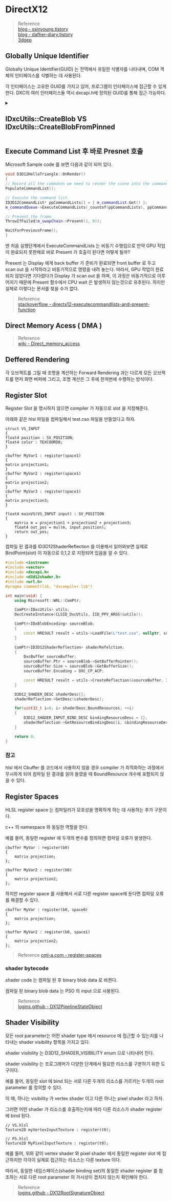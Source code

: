 # DirectX12

> Reference    
> [blog - ssinyoung.tistory](https://ssinyoung.tistory.com/category/PROGRAMMING/DirectX%2012)   
> [blog - dafher-diary.tistory](https://dafher-diary.tistory.com/category/DirectX12)    
> [3dgep](https://www.3dgep.com/learning-directx-12-1/)  

## Globally Unique Identifier
Globally Unique Identifier(GUID) 는 전역에서 유일한 식별자를 나타내며, COM 객체의 인터페이스를 식별하는 데 사용된다. 

각 인터페이스는 고유한 GUID를 가지고 있어, 프로그램이 인터페이스에 접근할 수 있게 한다. DXC의 여러 인터페이스들 역시 dxcapi.h에 정의된 GUID를 통해 접근 가능하다.


<details> <summary> <h2 style="display:inline-block"> IDxcUtils::CreateBlob VS IDxcUtils::CreateBlobFromPinned </h2></summary>

IDxcUtils::CreateBlob 함수는 독립적인 메모리 공간을 할당하고 기존의 데이터를 복사하여 IDxcBlobEncoding 객체를 생성한다.

반면에 IDxcUtils::CreateBlobFromPinned 함수는 별도의 메모리 공간 할당 및 복사를 수행하지 않고 인자로 주어진 pData 를 참고하는 IDxcBlobEncoding 객체를 생성한다.

> Reference  
> [learn.microsoft - idxcutils-createblob](https://learn.microsoft.com/ko-kr/windows/win32/api/dxcapi/nf-dxcapi-idxcutils-createblob)  
> [learn.microsoft - idxcutils-createblobfrompinned)](https://learn.microsoft.com/ko-kr/windows/win32/api/dxcapi/nf-dxcapi-idxcutils-createblobfrompinned)  

</details>

## Execute Command List 후 바로 Presnet 호출
Microsoft Sample code 를 보면 다음과 같이 되어 있다.
```cpp
void D3D12HelloTriangle::OnRender()
{
// Record all the commands we need to render the scene into the command list.
PopulateCommandList();

// Execute the command list.
ID3D12CommandList* ppCommandLists[] = { m_commandList.Get() };
m_commandQueue->ExecuteCommandLists(_countof(ppCommandLists), ppCommandLists);

// Present the frame.
ThrowIfFailed(m_swapChain->Present(1, 0));

WaitForPreviousFrame();
}
```

맨 처음 실행단계에서 ExecuteCommandLists 는 비동기 수행임으로 만약 GPU 작업이 완료되지 못한채로 바로 Present 가 호출이 된다면 어떻게 될까?

Present 는 Display 에게 back buffer 가 준비가 완료되면 front buffer 로 두고 scan out 을 시작하라고 비동기적으로 명령을 내려 놓는다. 따라서, GPU 작업이 완료되지 않았다면 기다렸다가 Display 가 scan out 을 하며, 이 과정은 비동기적으로 이루어지기 때문에 Present 함수에서 CPU wait 은 발생하지 않는것으로 유추된다. 하지만 실제로 이렇다는 문서를 찾을 수가 없다.

> Reference  
> [stackoverflow - directx12-executecommandlists-and-present-function](https://stackoverflow.com/questions/33416715/directx12-executecommandlists-and-present-function)  

## Direct Memory Acess ( DMA )

> Reference  
> [wiki - Direct_memory_access](https://en.wikipedia.org/wiki/Direct_memory_access)  

## Deffered Rendering
각 오브젝트를 그릴 때 조명을 계산하는 Forward Rendering 과는 다르게 모든 오브젝트를 먼저 화면 버퍼에 그리고, 조명 계산은 그 후에 한꺼번에 수행하는 방식이다.

## Register Slot
Register Slot 을 명시하지 않으면 compiler 가 자동으로 slot 을 지정해준다.

아래와 같은 hlsl 파일을 컴파일해서 test.cso 파일을 만들었다고 하자.

```hlsl
struct VS_INPUT
{
float4 position : SV_POSITION;
float4 color : TEXCOORD0;
}

cbuffer MyVar1 : register(space1)
{
matrix projection1;
}
cbuffer MyVar2 : register(space1)
{
matrix projection2;
}
cbuffer MyVar3 : register(space1)
{
matrix projection3;
}

float4 mainVS(VS_INPUT input) : SV_POSITION
{
	matrix m = projection1 + projection2 + projection3;
	float4 out_pos = mul(m, input.position);
	return out_pos;
}
```

컴파일 된 결과를 ID3D12ShaderReflection 을 이용해서 읽어와보면 실제로 BindPoint(slot) 이 자동으로 0,1,2 로 지정되어 있음을 알 수 있다.

```cpp
#include <iostream>
#include <vector>
#include <dxcapi.h>
#include <d3d12shader.h>
#include <wrl.h>
#pragma comment(lib, "dxcompiler.lib")

int main(void) {
  	using Microsoft::WRL::ComPtr;

	ComPtr<IDxcUtils> utils;
	DxcCreateInstance(CLSID_DxcUtils, IID_PPV_ARGS(&utils));

	ComPtr<IDxBlobEncoding> sourceBlob;
	{
		const HRESULT result = utils->LoadFile(L"test.cso", nullptr, sourceBlob.GetAddressOf());
	}

	ComPtr<ID3D12ShaderReflection> shaderRefelction;
	{
		DxcBuffer sourceBuffer;
		sourceBuffer.Ptr = sourceBlob->GetBufferPointer();
		sourceBuffer.Size = sourceBlob->GetBufferSize();
		sourceBuffer.Encoding = DXC_CP_ACP;

		const HRESULT result = utils->CreateReflection(&sourceBuffer, IID_PPV_ARGS(&shaderReflection));
	}

	D3D12_SHADER_DESC shaderDesc{};
	shaderReflection->GetDesc(&shaderDesc);

	for(uint32_t i=0; i< shaderDesc.BoundResources; ++i)
	{
		D3D12_SHADER_INPUT_BIND_DESC bindingResourceDesc = {};
		shaderReflection->GetResourceBindingDesc(i, &bindingResourceDesc);
	}

	return 0;
}
```

### 참고
hlsl 에서 Cbuffer 를 코드에서 사용하지 않을 경우 compiler 가 최적화하는 과정에서 무시하게 되어 컴파일 된 결과를 읽어 들였을 때 BoundResource 개수에 포함되지 않을 수 있다.


## Register Spaces
HLSL register space 는 컴파일러가 모호성을 명확하게 하는 데 사용하는 추가 구문이다.

c++ 의 namespace 와 동일한 역할을 한다.

예를 들어, 동일한 register 에 두개의 변수를 정의하면 컴파일 오류가 발생한다.

```
cbuffer MyVar : register(b0)
{
	matrix projection;
};

cbuffer MyVar2 : register(b0)
{
	matrix projection2;
};
```

하지만 register space 를 사용해서 서로 다른 register space에 둔다면 컴파일 오류를 해결할 수 있다.

```
cbuffer MyVar : register(b0, space0)
{
	matrix projection;
};

cbuffer MyVar2 : register(b0, space1)
{
	matrix projection2;
};
```

> Reference
> [cml-a.com - register-spaces](https://cml-a.com/content/2022/09/20/register-spaces/)  

### shader bytecode
shader code 는 컴파일 된 후 binary blob data 로 바뀐다.

컴파일 된 binary blob data 는 PSO 의 input 으로 사용된다.

> Reference  
> [logins.github - DX12PipelineStateObject](https://logins.github.io/graphics/2020/04/12/DX12PipelineStateObject.html)  

## Shader Visibility
모든 root parameter는 어떤 shader type 에서 resource 에 접근할 수 있는지를 나타내는 shader visibility 항목을 가지고 있다.

shader visibility 는 D3D12_SHADER_VISIBILITY enum 으로 나타내어 진다.

shader visibility 는 프로그래머가 다양한 단계에서 필요한 리소스를 구분하기 위한 도구이다.

예를 들어, 동일한 slot 에 bind 되는 서로 다른 두개의 리소스를 가르키는 두개의 root parameter 를 정의할 수 있다.

이 때, 하나는 visibility 가 vertex shader 이고 다른 하나는 pixel shader 라고 하자.

그러면 어떤 shader 가 리소스를 호출하는지에 따라 다른 리소스가 shader register 에 bind 된다.

```
// VS.hlsl
Texture2D myVertexInputTexture : register(t0);

// PS.hlsl
Texture2D MyPixelInputTexture : register(t0);
```

예를 들어, 위와 같이 vertex shader 와 pixel shader 에서 동일한 register slot 에 접근하지만 각각이 실제로 접근하는 리소스는 다른 texture 이다.

따라서, 동일한 네임스페이스(shader binding set)의 동일한 shader register 를 참조하는 서로 다른 root parameter 의 가시성이 겹치지 않는지 확인해야 한다.

> Reference  
> [logins.github - DX12RootSignatureObject](https://logins.github.io/graphics/2020/06/26/DX12RootSignatureObject.html)  

